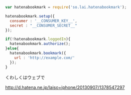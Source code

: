 ```js
var hatenabookmark = require('so.lai.hatenabookmark');

hatenabookmark.setup({
  consumer : '__CONSUMER_KEY__',
  secret : "__CONSUMER_SECRET__"
});

if(!hatenabookmark.loggedIn){ 
  hatenabookmark.authorize();
}else{
  hatenabookmark.bookmark({
    url : 'http://example.com/'
  });
}
```

くわしくはウェブで

http://d.hatena.ne.jp/laiso+iphone/20130907/1378547297

